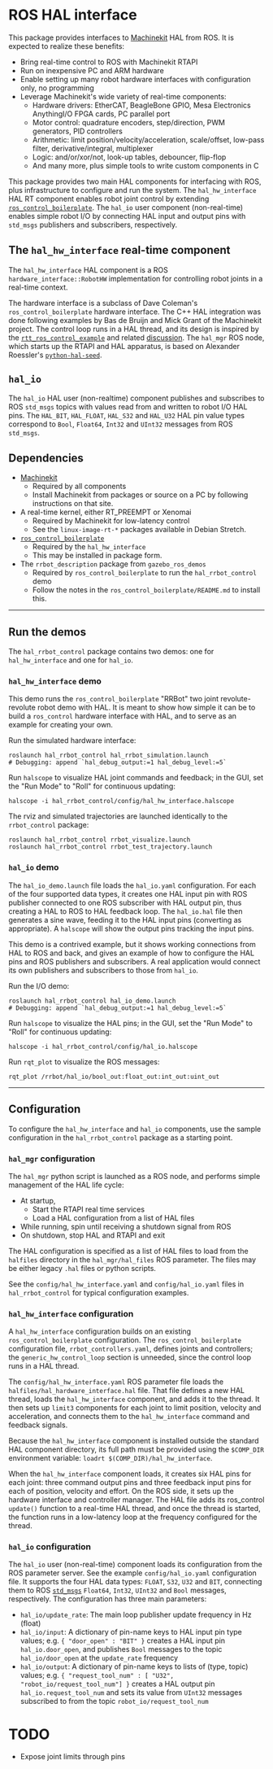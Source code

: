 # ROS HAL interface

This package provides interfaces to [Machinekit][machinekit] HAL from
ROS.  It is expected to realize these benefits:

- Bring real-time control to ROS with Machinekit RTAPI
- Run on inexpensive PC and ARM hardware
- Enable setting up many robot hardware interfaces with configuration
  only, no programming
- Leverage Machinekit's wide variety of real-time components:
  - Hardware drivers:  EtherCAT, BeagleBone GPIO, Mesa Electronics
    AnythingI/O FPGA cards, PC parallel port
  - Motor control:  quadrature encoders, step/direction, PWM
    generators, PID controllers
  - Arithmetic:  limit position/velocity/acceleration, scale/offset,
    low-pass filter, derivative/integral, multiplexer
  - Logic:  and/or/xor/not, look-up tables, debouncer, flip-flop
  - And many more, plus simple tools to write custom components in C

This package provides two main HAL components for interfacing with
ROS, plus infrastructure to configure and run the system.  The
`hal_hw_interface` HAL RT component enables robot joint control by
extending [`ros_control_boilerplate`][ros_control_boilerplate].  The
`hal_io` user component (non-real-time) enables simple robot I/O by
connecting HAL input and output pins with `std_msgs` publishers and
subscribers, respectively.

[machinekit]:  http://machinekit.io
[ros_control_boilerplate]: https://github.com/davetcoleman/ros_control_boilerplate

## The `hal_hw_interface` real-time component

The `hal_hw_interface` HAL component is a ROS
`hardware_interface::RobotHW` implementation for controlling robot
joints in a real-time context.

The hardware interface is a subclass of Dave Coleman's
`ros_control_boilerplate` hardware interface.  The C++ HAL integration
was done following examples by Bas de Bruijn and Mick Grant of the
Machinekit project.  The control loop runs in a HAL thread, and its
design is inspired by the
[`rtt_ros_control_example`][rtt_ros_control_example] and related
[discussion][ros_control-130].  The `hal_mgr` ROS node, which starts
up the RTAPI and HAL apparatus, is based on Alexander Roessler's
[`python-hal-seed`][python-hal-seed].

[rtt_ros_control_example]: https://github.com/skohlbr/rtt_ros_control_example
[ros_control-130]: https://github.com/ros-controls/ros_control/issues/130
[python-hal-seed]: https://github.com/machinekoder/python-hal-seed

## `hal_io`

The `hal_io` HAL user (non-realtime) component publishes and
subscribes to ROS `std_msgs` topics with values read from and written
to robot I/O HAL pins.  The `HAL_BIT`, `HAL_FLOAT`, `HAL_S32` and
`HAL_U32` HAL pin value types correspond to `Bool`, `Float64`, `Int32`
and `UInt32` messages from ROS `std_msgs`.

## Dependencies

- [Machinekit][machinekit]
  - Required by all components
  - Install Machinekit from packages or
    source on a PC by following instructions on that site.
- A real-time kernel, either RT_PREEMPT or Xenomai
  - Required by Machinekit for low-latency control
  - See the `linux-image-rt-*` packages available in Debian Stretch.
- [`ros_control_boilerplate`][ros_control_boilerplate]
  - Required by the `hal_hw_interface`
  - This may be installed in package form.
- The `rrbot_description` package from `gazebo_ros_demos`
  - Required by `ros_control_boilerplate` to run the
  `hal_rrbot_control` demo
  - Follow the notes in the `ros_control_boilerplate/README.md` to
    install this.

-----
## Run the demos

The `hal_rrbot_control` package contains two demos:  one for
`hal_hw_interface` and one for `hal_io`.

### `hal_hw_interface` demo

This demo runs the `ros_control_boilerplate` "RRBot" two joint
revolute-revolute robot demo with HAL.  It is meant to show how simple
it can be to build a `ros_control` hardware interface with HAL, and to
serve as an example for creating your own.

Run the simulated hardware interface:

    roslaunch hal_rrbot_control hal_rrbot_simulation.launch
    # Debugging: append `hal_debug_output:=1 hal_debug_level:=5`

Run `halscope` to visualize HAL joint commands and feedback; in the
GUI, set the "Run Mode" to "Roll" for continuous updating:

    halscope -i hal_rrbot_control/config/hal_hw_interface.halscope

The rviz and simulated trajectories are launched identically to the
`rrbot_control` package:

    roslaunch hal_rrbot_control rrbot_visualize.launch
    roslaunch hal_rrbot_control rrbot_test_trajectory.launch

### `hal_io` demo

The `hal_io_demo.launch` file loads the `hal_io.yaml` configuration.
For each of the four supported data types, it creates one HAL input
pin with ROS publisher connected to one ROS subscriber with HAL output
pin, thus creating a HAL to ROS to HAL feedback loop.  The
`hal_io.hal` file then generates a sine wave, feeding it to the HAL
input pins (converting as appropriate).  A `halscope` will show the
output pins tracking the input pins.

This demo is a contrived example, but it shows working connections
from HAL to ROS and back, and gives an example of how to configure the
HAL pins and ROS publishers and subscribers.  A real application would
connect its own publishers and subscribers to those from `hal_io`.

Run the I/O demo:

    roslaunch hal_rrbot_control hal_io_demo.launch
    # Debugging: append `hal_debug_output:=1 hal_debug_level:=5`

Run `halscope` to visualize the HAL pins; in the GUI, set the "Run
Mode" to "Roll" for continuous updating:

    halscope -i hal_rrbot_control/config/hal_io.halscope

Run `rqt_plot` to visualize the ROS messages:

    rqt_plot /rrbot/hal_io/bool_out:float_out:int_out:uint_out

-----
## Configuration

To configure the `hal_hw_interface` and `hal_io` components, use the
sample configuration  in the `hal_rrbot_control` package as a
starting point.

### `hal_mgr` configuration

The `hal_mgr` python script is launched as a ROS node, and performs
simple management of the HAL life cycle:

- At startup,
  - Start the RTAPI real time services
  - Load a HAL configuration from a list of HAL files
- While running, spin until receiving a shutdown signal from ROS
- On shutdown, stop HAL and RTAPI and exit

The HAL configuration is specified as a list of HAL files to load from
the `halfiles` directory in the `hal_mgr/hal_files` ROS parameter.
The files may be either legacy `.hal` files or python scripts.

See the `config/hal_hw_interface.yaml` and `config/hal_io.yaml` files
in `hal_rrbot_control` for typical configuration examples.

### `hal_hw_interface` configuration

A `hal_hw_interface` configuration builds on an existing
`ros_control_boilerplate` configuration.  The
`ros_control_boilerplate` configuration file,
`rrbot_controllers.yaml`, defines joints and controllers; the
`generic_hw_control_loop` section is unneeded, since the control loop
runs in a HAL thread.

The `config/hal_hw_interface.yaml` ROS parameter file loads the
`halfiles/hal_hardware_interface.hal` file.  That file defines a new
HAL thread, loads the `hal_hw_interface` component, and adds it to the
thread.  It then sets up `limit3` components for each joint to limit
position, velocity and acceleration, and connects them to the
`hal_hw_interface` command and feedback signals.

Because the `hal_hw_interface` component is installed outside the
standard HAL component directory, its full path must be provided using
the `$COMP_DIR` environment variable:  `loadrt
$(COMP_DIR)/hal_hw_interface`.

When the `hal_hw_interface` component loads, it creates six HAL pins
for each joint:  three command output pins and three feedback input
pins for each of position, velocity and effort.  On the ROS side, it
sets up the hardware interface and controller manager.  The HAL file
adds its ros_control `update()` function to a real-time HAL thread,
and once the thread is started, the function runs in a low-latency
loop at the frequency configured for the thread.

### `hal_io` configuration

The `hal_io` user (non-real-time) component loads its configuration
from the ROS parameter server.  See the example `config/hal_io.yaml`
configuration file.  It supports the four HAL data types:  `FLOAT`,
`S32`, `U32` and `BIT`, connecting them to ROS [`std_msgs`][std_msgs]
`Float64`, `Int32`, `UInt32` and `Bool` messages, respectively.  The
configuration has three main parameters:

- `hal_io/update_rate`:  The main loop publisher update frequency in
  Hz (float)
- `hal_io/input`:  A dictionary of pin-name keys to HAL input pin type
  values; e.g. `{ "door_open" : "BIT" }` creates a HAL input pin
  `hal_io.door_open`, and publishes `Bool` messages to the topic
  `hal_io/door_open` at the `update_rate` frequency
- `hal_io/output`:  A dictionary of pin-name keys to lists of (type,
  topic) values; e.g. `{ "request_tool_num" : [ "U32",
  "robot_io/request_tool_num"] }` creates a HAL output pin
  `hal_io.request_tool_num` and sets its value from `UInt32` messages
  subscribed to from the topic `robot_io/request_tool_num`

[std_msgs]: http://wiki.ros.org/std_msgs

# TODO

- Expose joint limits through pins
